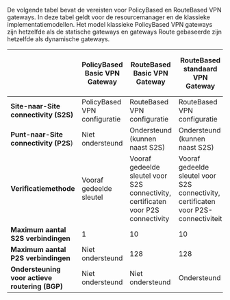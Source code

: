 De volgende tabel bevat de vereisten voor PolicyBased en RouteBased VPN gateways. In deze tabel geldt voor de resourcemanager en de klassieke implementatiemodellen. Het model klassieke PolicyBased VPN gateways zijn hetzelfde als de statische gateways en gateways Route gebaseerde zijn hetzelfde als dynamische gateways.


|   | **PolicyBased Basic VPN Gateway** | **RouteBased Basic VPN Gateway** | **RouteBased standaard VPN Gateway**   | **RouteBased High Performance VPN Gateway** |
|---|---------------------------------------|---------------------------------------|----------------------------|----------------------------------|
|    **Site-naar-Site connectivity (S2S)**  | PolicyBased VPN configuratie        | RouteBased VPN configuratie  | RouteBased VPN configuratie     | RouteBased VPN configuratie    |
| **Punt-naar-Site connectivity (P2S**)      | Niet ondersteund   | Ondersteund (kunnen naast S2S)  | Ondersteund (kunnen naast S2S)  | Ondersteund (kunnen naast S2S) |
| **Verificatiemethode**                 |    Vooraf gedeelde sleutel  | Vooraf gedeelde sleutel voor S2S connectivity, certificaten voor P2S connectivity | Vooraf gedeelde sleutel voor S2S connectivity, certificaten voor P2S-connectiviteit | Vooraf gedeelde sleutel voor S2S connectivity, certificaten voor P2S-connectiviteit |
| **Maximum aantal S2S verbindingen**       | 1                              | 10                                                                    | 10                                | 30                               |
| **Maximum aantal P2S verbindingen**       | Niet ondersteund                  | 128                                                                   | 128                               | 128                              |
|**Ondersteuning voor actieve routering (BGP)**           | Niet ondersteund                  | Niet ondersteund                                                         | Ondersteund                     | Ondersteund                   |
 
